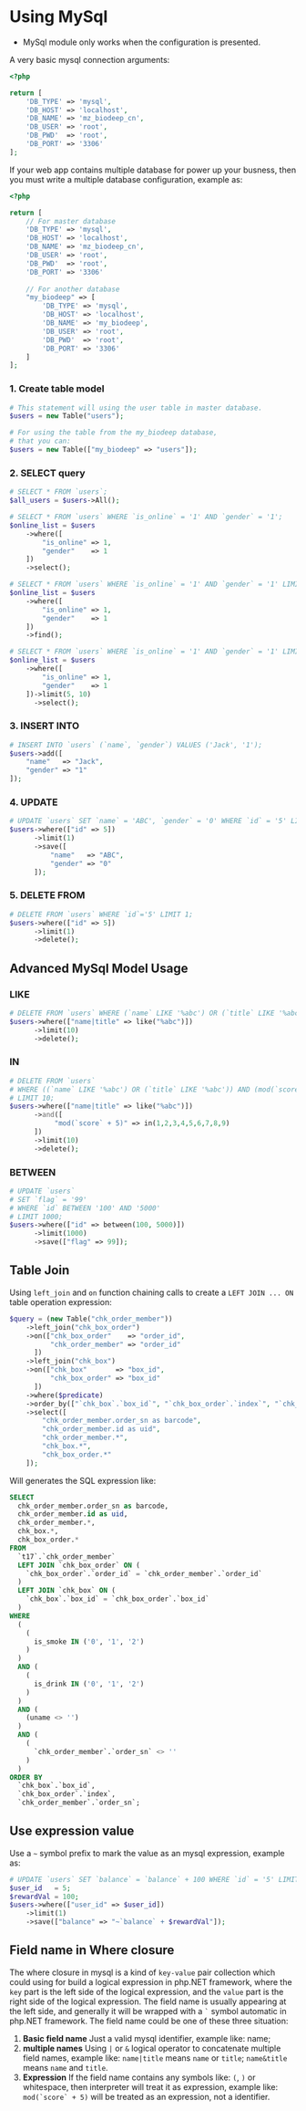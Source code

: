 # Using MySql

* MySql module only works when the configuration is presented.

A very basic mysql connection arguments:

```php
<?php

return [
	'DB_TYPE' => 'mysql',
	'DB_HOST' => 'localhost',
	'DB_NAME' => 'mz_biodeep_cn',
	'DB_USER' => 'root',
	'DB_PWD'  => 'root',
	'DB_PORT' => '3306'
];
```

If your web app contains multiple database for power up your busness, then you must write a multiple database configuration, example as:

```php
<?php

return [
    // For master database
    'DB_TYPE' => 'mysql',
	'DB_HOST' => 'localhost',
	'DB_NAME' => 'mz_biodeep_cn',
	'DB_USER' => 'root',
	'DB_PWD'  => 'root',
    'DB_PORT' => '3306'
    
    // For another database
    "my_biodeep" => [
        'DB_TYPE' => 'mysql',
        'DB_HOST' => 'localhost',
        'DB_NAME' => 'my_biodeep',
        'DB_USER' => 'root',
        'DB_PWD'  => 'root',
        'DB_PORT' => '3306'
    ]
];
```

### 1. Create table model

```php
# This statement will using the user table in master database.
$users = new Table("users");

# For using the table from the my_biodeep database, 
# that you can:
$users = new Table(["my_biodeep" => "users"]);
```

### 2. SELECT query

```php
# SELECT * FROM `users`;
$all_users = $users->All();

# SELECT * FROM `users` WHERE `is_online` = '1' AND `gender` = '1';
$online_list = $users
    ->where([
        "is_online" => 1, 
        "gender"    => 1
    ])
    ->select();

# SELECT * FROM `users` WHERE `is_online` = '1' AND `gender` = '1' LIMIT 1;
$online_list = $users
    ->where([
        "is_online" => 1, 
        "gender"    => 1
    ])
    ->find();

# SELECT * FROM `users` WHERE `is_online` = '1' AND `gender` = '1' LIMIT 5,10;
$online_list = $users
    ->where([
        "is_online" => 1, 
        "gender"    => 1
    ])->limit(5, 10)
      ->select();
```

### 3. INSERT INTO

```php
# INSERT INTO `users` (`name`, `gender`) VALUES ('Jack', '1');
$users->add([
    "name"   => "Jack", 
    "gender" => "1"
]);
```

### 4. UPDATE

```php
# UPDATE `users` SET `name` = 'ABC', `gender` = '0' WHERE `id` = '5' LIMIT 1;
$users->where(["id" => 5])
      ->limit(1)
      ->save([
          "name"   => "ABC", 
          "gender" => "0"
      ]);
```

### 5. DELETE FROM

```php
# DELETE FROM `users` WHERE `id`='5' LIMIT 1;
$users->where(["id" => 5])
      ->limit(1)
      ->delete();
```

## Advanced MySql Model Usage

### LIKE

```php
# DELETE FROM `users` WHERE (`name` LIKE '%abc') OR (`title` LIKE '%abc') LIMIT 10;
$users->where(["name|title" => like("%abc")])
      ->limit(10)
      ->delete();
```

### IN

```php
# DELETE FROM `users` 
# WHERE ((`name` LIKE '%abc') OR (`title` LIKE '%abc')) AND (mod(`score` + 5) IN ('1','2','3','4','5','6','7','8','9'))
# LIMIT 10;
$users->where(["name|title" => like("%abc")])
      ->and([
      	   "mod(`score` + 5)" => in(1,2,3,4,5,6,7,8,9)
      ])
      ->limit(10)
      ->delete();
```

### BETWEEN

```php
# UPDATE `users` 
# SET `flag` = '99' 
# WHERE `id` BETWEEN '100' AND '5000' 
# LIMIT 1000;
$users->where(["id" => between(100, 5000)])      
      ->limit(1000)
      ->save(["flag" => 99]);
```

## Table Join

Using ``left_join`` and ``on`` function chaining calls to create a ``LEFT JOIN ... ON`` table operation expression:  

```php
$query = (new Table("chk_order_member"))
    ->left_join("chk_box_order")
    ->on(["chk_box_order"    => "order_id", 
          "chk_order_member" => "order_id"
      ])
    ->left_join("chk_box")
    ->on(["chk_box"       => "box_id", 
          "chk_box_order" => "box_id"
      ])
    ->where($predicate)
    ->order_by(["`chk_box`.`box_id`", "`chk_box_order`.`index`", "`chk_order_member`.`order_sn`"])
    ->select([
        "chk_order_member.order_sn as barcode", 
        "chk_order_member.id as uid",
        "chk_order_member.*", 
        "chk_box.*", 
        "chk_box_order.*"
    ]);
```

Will generates the SQL expression like:

```sql
SELECT 
  chk_order_member.order_sn as barcode, 
  chk_order_member.id as uid, 
  chk_order_member.*, 
  chk_box.*, 
  chk_box_order.* 
FROM 
  `t17`.`chk_order_member` 
  LEFT JOIN `chk_box_order` ON (
    `chk_box_order`.`order_id` = `chk_order_member`.`order_id`
  ) 
  LEFT JOIN `chk_box` ON (
    `chk_box`.`box_id` = `chk_box_order`.`box_id`
  ) 
WHERE 
  (
    (
      is_smoke IN ('0', '1', '2')
    )
  ) 
  AND (
    (
      is_drink IN ('0', '1', '2')
    )
  ) 
  AND (
    (uname <> '')
  ) 
  AND (
    (
      `chk_order_member`.`order_sn` <> ''
    )
  ) 
ORDER BY 
  `chk_box`.`box_id`, 
  `chk_box_order`.`index`, 
  `chk_order_member`.`order_sn`;
```

## Use expression value

Use a ``~`` symbol prefix to mark the value as an mysql expression, example as:

```php
# UPDATE `users` SET `balance` = `balance` + 100 WHERE `id` = '5' LIMIT 1;
$user_id   = 5;
$rewardVal = 100;
$users->where(["user_id" => $user_id])
	->limit(1)
	->save(["balance" => "~`balance` + $rewardVal"]);
```

## Field name in Where closure

The where closure in mysql is a kind of ``key-value`` pair collection which could using for build a logical expression in php.NET framework, where the ``key`` part is the left side of the logical expression, and the ``value`` part is the right side of the logical expression. The field name is usually appearing at the left side, and generally it will be wrapped with a <code>`</code> symbol automatic in php.NET framework. The field name could be one of these three situation: 

1. **Basic field name** Just a valid mysql identifier, example like: name;
2. **multiple names** Using ``|`` or ``&`` logical operator to concatenate multiple field names, example like: ``name|title`` means ``name`` or ``title``; ``name&title`` means ``name`` and ``title``.
3. **Expression** If the field name contains any symbols like: ``(``, ``)`` or whitespace, then interpreter will treat it as expression, example like: ``mod(`score` + 5)`` will be treated as an expression, not a identifier.